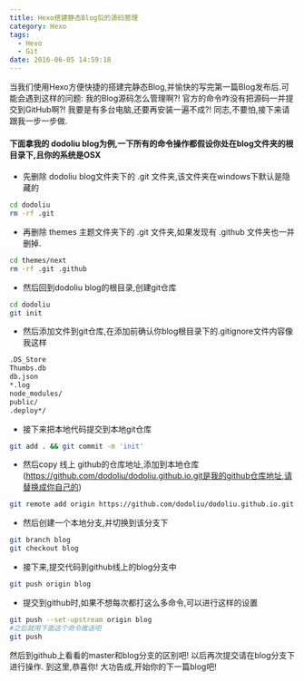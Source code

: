 ```yaml
---
title: Hexo搭建静态Blog后的源码管理
category: Hexo
tags:
  - Hexo
  - Git
date: 2016-06-05 14:59:18
---
```

当我们使用Hexo方便快捷的搭建完静态Blog,并愉快的写完第一篇Blog发布后.可能会遇到这样的问题:
我的Blog源码怎么管理啊?!
官方的命令咋没有把源码一并提交到GitHub啊?!
我要是有多台电脑,还要再安装一遍不成?!
同志,不要怕,接下来请跟我一步一步做.

#### 下面拿我的 dodoliu blog为例,一下所有的命令操作都假设你处在blog文件夹的根目录下,且你的系统是OSX
* 先删除 dodoliu blog文件夹下的 .git 文件夹,该文件夹在windows下默认是隐藏的
```bash
cd dodoliu
rm -rf .git
```
* 再删除 themes 主题文件夹下的 .git 文件夹,如果发现有 .github 文件夹也一并删掉.
```bash
cd themes/next
rm -rf .git .github
```
* 然后回到dodoliu blog的根目录,创建git仓库
```bash
cd dodoliu
git init
```
* 然后添加文件到git仓库,在添加前确认你blog根目录下的.gitignore文件内容像我这样
```bash
.DS_Store
Thumbs.db
db.json
*.log
node_modules/
public/
.deploy*/
```
* 接下来把本地代码提交到本地git仓库
```bash
git add . && git commit -m 'init'
```
* 然后copy 线上 github的仓库地址,添加到本地仓库(https://github.com/dodoliu/dodoliu.github.io.git是我的github仓库地址,请替换成你自己的)
```bash
git remote add origin https://github.com/dodoliu/dodoliu.github.io.git
```
* 然后创建一个本地分支,并切换到该分支下
```bash
git branch blog
git checkout blog
```
* 接下来,提交代码到github线上的blog分支中
```bash
git push origin blog
```
* 提交到github时,如果不想每次都打这么多命令,可以进行这样的设置
```bash
git push --set-upstream origin blog
#之后就用下面这个命令推送吧
git push
```
然后到github上看看的master和blog分支的区别吧!
以后再次提交请在blog分支下进行操作.
到这里,恭喜你!
大功告成,开始你的下一篇blog吧!